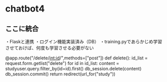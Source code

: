 # chatbot4

## ここに統合
・Flaskと連携
・ログイン機能実装済み（DB）
・training.pyであらかじめ学習させておけば、何度も学習させる必要がない


@app.route("/delete/<int:id>/",methods=["post"])
def delete():
    id_list = request.form.getlist("delete")
    for id in id_list:
        content = studyuser.query.filter_by(id=id).first()
        db_session.delete(content)
    db_session.commit()
    return redirect(url_for("study"))